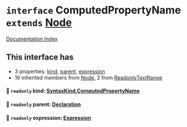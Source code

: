 # `interface` ComputedPropertyName `extends` [Node](../interface.Node/README.md)

[Documentation Index](../README.md)

## This interface has

- 3 properties:
[kind](#-readonly-kind-syntaxkindcomputedpropertyname),
[parent](#-readonly-parent-declaration),
[expression](#-readonly-expression-expression)
- 16 inherited members from [Node](../interface.Node/README.md), 2 from [ReadonlyTextRange](../interface.ReadonlyTextRange/README.md)


#### 📄 `readonly` kind: [SyntaxKind.ComputedPropertyName](../enum.SyntaxKind/README.md#computedpropertyname--167)



#### 📄 `readonly` parent: [Declaration](../interface.Declaration/README.md)



#### 📄 `readonly` expression: [Expression](../interface.Expression/README.md)



